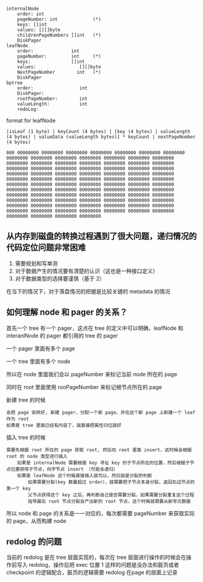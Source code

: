 ```
internalNode
    order: int
    pageNumber: int             (*)
    keys: []int
    values: [][]byte
    childrenPageNumbers []int   (*)
    DiskPager
leafNode
    order:              int
    pageNumber:         int     (*)
    keys:               []int
    values:                [][]byte
    NextPageNumber        int   (*)
    DiskPager
bptree
    order:                 int
    DiskPager:
    rootPageNumber:        int
    valueLength:           int
    redoLog:
```


format for leafNode
```
|isLeaf (1 byte) | keyCount (4 bytes) | [key (4 bytes) | valueLength (4 bytes) | valueData (valueLength bytes)] * keyCount | nextPageNumber (4 bytes)
```
```
000 00000000 00000000 00000000 00000000 00000000 00000000 00000000 00000000 00000000 00000000 00000000 00000000 00000000 00000000 00000000 00000000 00000000 00000000 00000000 00000000 00000000 00000000 00000000 00000000 00000000 00000000 00000000 00000000 00000000 00000000 00000000 00000000 00000000 00000000 00000000 00000000 00000000 00000000 00000000 00000000 00000000 00000000 00000000 00000000 00000000 00000000 00000000 00000000 00000000 00000000 00000000 00000000 00000000 00000000 00000000 00000000 00000000 00000000 00000000 00000000 00000000 00000000 00000000 00000000 00000000 00000000 00000000 00000000 00000000 00000000 00000000 00000000 00000000 00000000 00000000 00000000 00000000 00000000 00000000 00000000 00000000 00000000 00000000 00000000 00000000 00000000 00000000 00000000
```


## 从内存到磁盘的转换过程遇到了很大问题，递归情况的代码定位问题非常困难
1. 需要规划和写单测
2. 对于数据产生的情况要有清楚的认识（这也是一种接口定义）
3. 对于数据类型的选择要谨慎（基于 2）

在当下的情况下，对于落盘情况的把握是比较关键的
metadata 的情况

## 如何理解 node 和 pager 的关系？
首先一个 tree 有一个 pager，这点在 tree 的定义中可以明确，leafNode 和 interanlNode 的 pager 都引用的 tree 的 pager

一个 pager 里面有多个 page

一个 tree 里面有多个 node

所以在 node 里面我们会以 pageNumber 来标记当前 node 所在的 page

同时在 root 里面使用 rooPageNumber 来标记根节点所在的 page

新建 tree 的时候

    会把 page 安排好, 新建 pager，分配一个新 page，并在这个新 page 上新建一个 leaf 作为 root
    如果是 tree 里面已经有内容了，就直接把属性归位就好

插入 tree 的时候

    需要先根据 root 所在的 page 获取 root, 然后向 root 里面 insert，这时候会根据 root 的 node 类型进行插入
        如果是 internalNode 需要根据 key 寻址 key 的子节点所在的位置，然后根据子节点位置获得子节点，向字节点 insert （可能会递归）
        如果是 leafNode 这个时候直接插入就可以，然后就是分裂的判断
            如果需要分裂(key 数量超过 order），就需要把子节点本身分裂，返回右边节点的第一个 key
            父节点获得这个 key 之后，再判断自己是否需要分裂，如果需要分裂重复这个过程
            指导最后 root 节点分裂会产出新的 root 节点，这个时候就需要从新写元数据
            
所以 node 和 page 的关系是一一对应的，每次都需要 pageNumber 来获取实际的 page，从而构建 node
            
## redolog 的问题
当前的 redolog 是在 tree 层面实现的，每次在 tree 层面进行操作的时候会在操作前写入 redolog，操作后把 exec 位置 1
这样的问题是没办法和脏页或者 checkpoint 的逻辑配合，脏页的逻辑需要 redolog 在page 的层面上记录
